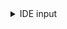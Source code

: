 <details><summary>IDE input</summary>
<p>
    
[![exercise-solution.png](https://i.postimg.cc/MGMF15DN/exercise-solution.png)](https://postimg.cc/CZ07gj9s)

</p>
</details>
